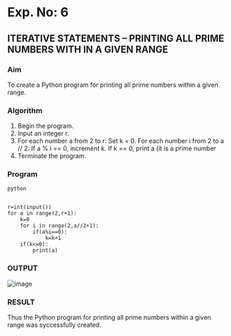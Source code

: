 # Exp. No: 6
## ITERATIVE STATEMENTS – PRINTING ALL PRIME NUMBERS WITH IN A GIVEN RANGE

###  Aim

To create a Python program for printing all prime numbers within a given range.

###  Algorithm

1. Begin the program.
2. Input an integer r.
3. For each number a from 2 to r:
   Set k = 0.
   For each number i from 2 to a // 2:
     If a % i == 0, increment k.
   If k == 0, print a (it is a prime number
7. Terminate the program.

### Program

```
python


r=int(input())
for a in range(2,r+1):
    k=0
    for i in range(2,a//2+1):
        if(a%i==0):
            k=k+1
    if(k<=0):
        print(a)

```
### OUTPUT

![image](https://github.com/user-attachments/assets/6e3379f1-62f9-4f81-8b9b-d73ccbc7ab03)

### RESULT

Thus the Python program for printing all prime numbers within a given range was syccessfully created.
